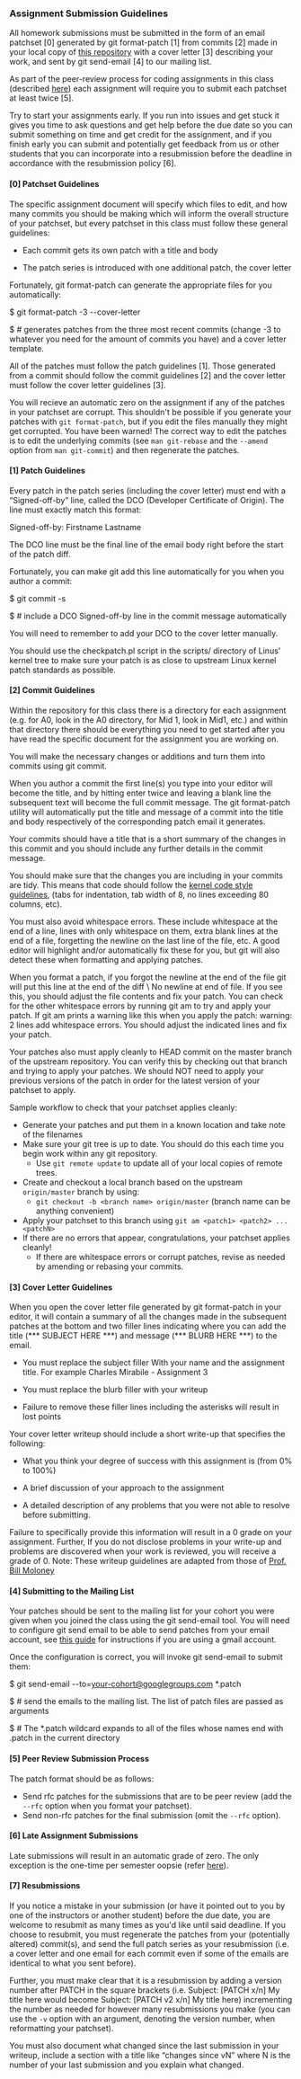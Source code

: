 ### Assignment Submission Guidelines

All homework submissions must be submitted in the form of an email patchset [0] generated by git format-patch [1] from commits [2] made in your local copy of [this repository](http://prod-01.kdlp.underground.software/cgit/KDLP_assignments.git/) with a cover letter [3] describing your work, and sent by git send-email [4] to our mailing list.

As part of the peer-review process for coding assignments in this class (described [here](course_policies.html)) each assignment will require you to submit each patchset at least twice [5].

Try to start your assignments early. If you run into issues and get stuck it gives you time to ask questions and get help before the due date so you can submit something on time and get credit for the assignment, and if you finish early you can submit and potentially get feedback from us or other students that you can incorporate into a resubmission before the deadline in accordance with the resubmission policy [6].

#### [0] Patchset Guidelines

The specific assignment document will specify which files to edit, and how many commits you should be making which will inform the overall structure of your patchset, but every patchset in this class must follow these general guidelines:

* Each commit gets its own patch with a title and body

* The patch series is introduced with one additional patch, the cover letter

Fortunately, git format-patch can generate the appropriate files for you automatically:

$ git format-patch -3 --cover-letter

$ # generates patches from the three most recent commits (change -3 to whatever you need for the amount of commits you have) and a cover letter template.

All of the patches must follow the patch guidelines [1]. Those generated from a commit should follow the commit guidelines [2] and the cover letter must follow the cover letter guidelines [3].

You will recieve an automatic zero on the assignment if any of the patches in your patchset are corrupt. This shouldn't be possible if you generate your patches with `git format-patch`, but if you edit the files manually they might get corrupted. You have been warned! The correct way to edit the patches is to edit the underlying commits (see `man git-rebase` and the `--amend` option from `man git-commit`) and then regenerate the patches. 

#### [1] Patch Guidelines

Every patch in the patch series (including the cover letter) must end with a “Signed-off-by” line, called the DCO (Developer Certificate of Origin). The line must exactly match this format:

Signed-off-by: Firstname Lastname

The DCO line must be the final line of the email body right before the start of the patch diff.

Fortunately, you can make git add this line automatically for you when you author a commit:

$ git commit -s

$ # include a DCO Signed-off-by line in the commit message automatically

You will need to remember to add your DCO to the cover letter manually.

You should use the checkpatch.pl script in the scripts/ directory of Linus’ kernel tree to make sure your patch is as close to upstream Linux kernel patch standards as possible.

#### [2] Commit Guidelines

Within the repository for this class there is a directory for each assignment (e.g. for A0, look in the A0 directory, for Mid 1, look in Mid1, etc.) and within that directory there should be everything you need to get started after you have read the specific document for the assignment you are working on.

You will make the necessary changes or additions and turn them into commits using git commit.

When you author a commit the first line(s) you type into your editor will become the title, and by hitting enter twice and leaving a blank line the subsequent text will become the full commit message. The git format-patch utility will automatically put the title and message of a commit into the title and body respectively of the corresponding patch email it generates.

Your commits should have a title that is a short summary of the changes in this commit and you should include any further details in the commit message.

You should make sure that the changes you are including in your commits are tidy. This means that code should follow the [kernel code style guidelines](https://www.kernel.org/doc/html/latest/process/coding-style.html), (tabs for indentation, tab width of 8, no lines exceeding 80 columns, etc).

You must also avoid whitespace errors. These include whitespace at the end of a line, lines with only whitespace on them, extra blank lines at the end of a file, forgetting the newline on the last line of the file, etc. A good editor will highlight and/or automatically fix these for you, but git will also detect these when formatting and applying patches.

When you format a patch, if you forgot the newline at the end of the file git will put this line at the end of the diff \ No newline at end of file. If you see this, you should adjust the file contents and fix your patch. You can check for the other whitespace errors by running git am to try and apply your patch. If git am prints a warning like this when you apply the patch: warning: 2 lines add whitespace errors. You should adjust the indicated lines and fix your patch.

Your patches also must apply cleanly to HEAD commit on the master branch of the upstream repository. You can verify this by checking out that branch and trying to apply your patches. We should NOT need to apply your previous versions of the patch in order for the latest version of your patchset to apply.

Sample workflow to check that your patchset applies cleanly:

* Generate your patches and put them in a known location and take note of the filenames
* Make sure your git tree is up to date. You should do this each time you begin work within any git repository.
  * Use `git remote update` to update all of your local copies of remote trees.
* Create and checkout a local branch based on the upstream `origin/master` branch by using:
  * `git checkout -b <branch name> origin/master` (branch name can be anything convenient)
* Apply your patchset to this branch using `git am <patch1> <patch2> ... <patchN>`
* If there are no errors that appear, congratulations, your patchset applies cleanly!
  * If there are whitespace errors or corrupt patches, revise as needed by amending or rebasing your commits.

#### [3] Cover Letter Guidelines

When you open the cover letter file generated by git format-patch in your editor, it will contain a summary of all the changes made in the subsequent patches at the bottom and two filler lines indicating where you can add the title (\*\*\* SUBJECT HERE \*\*\*) and message (\*\*\* BLURB HERE \*\*\*) to the email.

* You must replace the subject filler With your name and the assignment title. For example Charles Mirabile - Assignment 3

* You must replace the blurb filler with your writeup

* Failure to remove these filler lines including the asterisks will result in lost points

Your cover letter writeup should include a short write-up that specifies the following:

* What you think your degree of success with this assignment is (from 0% to 100%)

* A brief discussion of your approach to the assignment

* A detailed description of any problems that you were not able to resolve before submitting.

Failure to specifically provide this information will result in a 0 grade on your assignment. Further, If you do not disclose problems in your write-up and problems are discovered when your work is reviewed, you will receive a grade of 0. Note: These writeup guidelines are adapted from those of [Prof. Bill Moloney](https://cs.uml.edu/~bill/)

#### [4] Submitting to the Mailing List

Your patches should be sent to the mailing list for your cohort you were given when you joined the class using the git send-email tool. You will need to configure git send email to be able to send patches from your email account, see [this guide](https://stackoverflow.com/questions/68238912/how-to-configure-and-use-git-send-email-to-work-with-gmail-to-email-patches-to) for instructions if you are using a gmail account.

Once the configuration is correct, you will invoke git send-email to submit them:

$ git send-email --to=your-cohort@googlegroups.com *.patch

$ # send the emails to the mailing list. The list of patch files are passed as arguments

$ # The *.patch wildcard expands to all of the files whose names end with .patch in the current directory

#### [5] Peer Review Submission Process

The patch format should be as follows:
* Send rfc patches for the submissions that are to be peer review (add the `--rfc` option when you format your patchset).
* Send non-rfc patches for the final submission (omit the `--rfc` option).

#### [6] Late Assignment Submissions

Late submissions will result in an automatic grade of zero. The only exception is the one-time per semester oopsie (refer [here](course_policies.html)).

#### [7] Resubmissions

If you notice a mistake in your submission (or have it pointed out to you by one of the instructors or another student) before the due date, you are welcome to resubmit as many times as you'd like until said deadline. If you choose to resubmit, you must regenerate the patches from your (potentially altered) commit(s), and send the full patch series as your resubmission (i.e. a cover letter and one email for each commit even if some of the emails are identical to what you sent before).

Further, you must make clear that it is a resubmission by adding a version number after PATCH in the square brackets (i.e. Subject: [PATCH x/n] My title here would become Subject: [PATCH v2 x/n] My title here) incrementing the number as needed for however many resubmissions you make (you can use the `-v` option with an argument, denoting the version number, when reformatting your patchset).

You must also document what changed since the last submission in your writeup, include a section with a title like “changes since vN” where N is the number of your last submission and you explain what changed.
